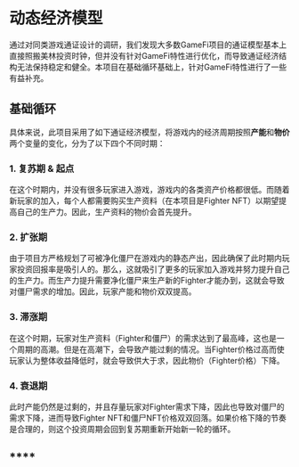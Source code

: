 # 动态经济模型

通过对同类游戏通证设计的调研，我们发现大多数GameFi项目的通证模型基本上直接照搬美林投资时钟，但并没有针对GameFi特性进行优化，而导致通证经济结构无法保持稳定和健全。本项目在基础循环基础上，针对GameFi特性进行了一些有益补充。

## **基础循环**

具体来说，此项目采用了如下通证经济模型，将游戏内的经济周期按照**产能**和**物价**两个变量的变化，分为了以下四个不同时期：

### 1. 复苏期 & 起点

在这个时期内，并没有很多玩家进入游戏，游戏内的各类资产价格都很低。而随着新玩家的加入，每个人都需要购买生产资料（在本项目是Fighter NFT）以期望提高自己的生产力。因此，生产资料的物价会首先提升。

### 2. 扩张期

由于项目方严格规划了可被净化僵尸在游戏内的静态产出，因此确保了此时期内玩家投资回报率是吸引人的。那么，这就吸引了更多的玩家加入游戏并努力提升自己的生产力。而生产力提升需要净化僵尸来生产新的Fighter才能办到，这就会导致对僵尸需求的增加。因此，玩家产能和物价双双提高。

### 3. 滞涨期

在这个时期，玩家对生产资料（Fighter和僵尸）的需求达到了最高峰，这也是一个周期的高潮。但是在高潮下，会导致产能过剩的情况。当Fighter价格过高而使玩家认为整体收益降低时，就会导致供大于求，因此物价（Fighter价格）下降。

### 4. 衰退期

此时产能仍然是过剩的，并且存量玩家对Fighter需求下降，因此也导致对僵尸的需求下降，进而导致Fighter NFT和僵尸NFT价格双双回落。如果价格下降的节奏是合理的，则这个投资周期会回到复苏期重新开始新一轮的循环。

## \*\*\*\*

